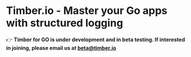 # Timber.io - Master your Go apps with structured logging

:point_right: **Timber for GO is under development and in beta testing. If interested in joining, please email us at [beta@timber.io](mailto:beta@timber.io)**
